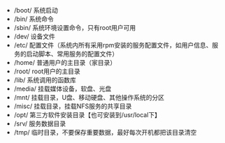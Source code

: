 
- /boot/ 系统启动
- /bin/ 系统命令
- /sbin/ 系统环境设置命令，只有root用户可用
- /dev/ 设备文件
- /etc/ 配置文件（系统内所有采用rpm安装的服务配置文件，如用户信息、服务的启动脚本、常用服务的配置文件）
- /home/ 普通用户的主目录（家目录）
- /root/ root用户的主目录
- /lib/ 系统调用的函数库
- /media/ 挂载媒体设备，软盘、光盘
- /mnt/ 挂载目录，U盘、移动硬盘、其他操作系统的分区
- /misc/ 挂载目录，挂载NFS服务的共享目录
- /opt/ 第三方软件安装目录【也可安装到/usr/local下】
- /srv/ 服务数据目录
- /tmp/ 临时目录，不要保存重要数据，最好每次开机都把该目录清空
